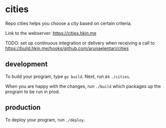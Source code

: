 # cities
Repo cities helps you choose a city based on certain criteria.

Link to the webserver:
https://cities.hkjn.me

TODO: set up continuous integration or delivery when receiving a call
to https://build.hkjn.me/hooks/github.com/arunaelentari/cities

## development

To build your program, type `go build`. Next, run as `./cities`.

When you are happy with the changes, run `./build` which packages up the program to be run in prod.


## production

To deploy your program, run `./deploy`.
